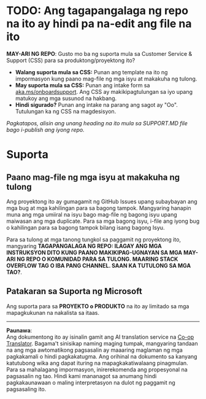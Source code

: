 <!--
CO_OP_TRANSLATOR_METADATA:
{
  "original_hash": "16623b0983ccd9d0cd0680b9604e9cf4",
  "translation_date": "2025-10-22T18:45:30+00:00",
  "source_file": "SUPPORT.md",
  "language_code": "tl"
}
-->
# TODO: Ang tagapangalaga ng repo na ito ay hindi pa na-edit ang file na ito

**MAY-ARI NG REPO**: Gusto mo ba ng suporta mula sa Customer Service & Support (CSS) para sa produktong/proyektong ito?

- **Walang suporta mula sa CSS:** Punan ang template na ito ng impormasyon kung paano mag-file ng mga isyu at makakuha ng tulong.
- **May suporta mula sa CSS:** Punan ang intake form sa [aka.ms/onboardsupport](https://aka.ms/onboardsupport). Ang CSS ay makikipagtulungan sa iyo upang matukoy ang mga susunod na hakbang.
- **Hindi sigurado?** Punan ang intake na parang ang sagot ay "Oo". Tutulungan ka ng CSS na magdesisyon.

*Pagkatapos, alisin ang unang heading na ito mula sa SUPPORT.MD file bago i-publish ang iyong repo.*

# Suporta

## Paano mag-file ng mga isyu at makakuha ng tulong  

Ang proyektong ito ay gumagamit ng GitHub Issues upang subaybayan ang mga bug at mga kahilingan para sa bagong tampok. Mangyaring hanapin muna ang mga umiiral na isyu bago mag-file ng bagong isyu upang maiwasan ang mga duplicate. Para sa mga bagong isyu, i-file ang iyong bug o kahilingan para sa bagong tampok bilang isang bagong Isyu.

Para sa tulong at mga tanong tungkol sa paggamit ng proyektong ito, mangyaring **TAGAPANGALAGA NG REPO: ILAGAY ANG MGA INSTRUKSYON DITO
KUNG PAANO MAKIKIPAG-UGNAYAN SA MGA MAY-ARI NG REPO O KOMUNIDAD PARA SA TULONG. MAARING STACK OVERFLOW TAG O IBA PANG CHANNEL. SAAN KA TUTULONG SA MGA TAO?**.

## Patakaran sa Suporta ng Microsoft  

Ang suporta para sa **PROYEKTO o PRODUKTO** na ito ay limitado sa mga mapagkukunan na nakalista sa itaas.

---

**Paunawa**:  
Ang dokumentong ito ay isinalin gamit ang AI translation service na [Co-op Translator](https://github.com/Azure/co-op-translator). Bagama't sinisikap naming maging tumpak, mangyaring tandaan na ang mga awtomatikong pagsasalin ay maaaring maglaman ng mga pagkakamali o hindi pagkakatugma. Ang orihinal na dokumento sa kanyang katutubong wika ang dapat ituring na mapagkakatiwalaang pinagmulan. Para sa mahalagang impormasyon, inirerekomenda ang propesyonal na pagsasalin ng tao. Hindi kami mananagot sa anumang hindi pagkakaunawaan o maling interpretasyon na dulot ng paggamit ng pagsasaling ito.